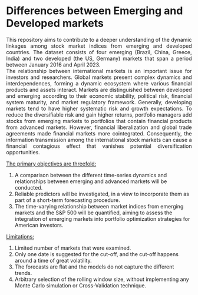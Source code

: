 # Differences between Emerging and Developed markets
<div style='text-align: justify;'>
This repository aims to contribute to a deeper understanding of the dynamic linkages among stock market indices from emerging and developed countries. The dataset consists of four emerging (Brazil, China, Greece, India) and two developed (the US, Germany) markets that span a period between January 2016 and April 2023.
</div> 
<div style='text-align: justify;'>
The relationship between international markets is an important issue for investors and researchers. Global markets present complex dynamics and 
interdependences, forming a dynamic ecosystem where various financial products and assets interact. Markets are distinguished between developed
and emerging according to their economic stability, political risk, financial system maturity, and market regulatory framework. Generally, developing
markets tend to have higher systematic risk and growth expectations. To reduce the diversifiable risk and gain higher returns, portfolio managers 
add stocks from emerging markets to portfolios that contain financial products from advanced markets. However, financial liberalization and global 
trade agreements made financial markets more cointegrated. Consequently, the information transmission among the international stock markets can 
cause a financial contagious effect that vanishes potential diversification opportunities.
</div>

<u>The primary objectives are threefold:</u>  
1) A comparison between the different time-series dynamics and relationships between emerging and advanced markets will be conducted.  
2) Reliable predictors will be investigated, in a view to incorporate them as part of a short-term forecasting procedure.  
3) The time-varying relationship between market indices from emerging markets and the S&P 500 will be quantified, aiming to assess the integration of emerging markets into portfolio optimization strategies for American investors.
     
<u>Limitations:</u>
1) Limited number of markets that were examined.
2) Only one date is suggested for the cut-off, and the cut-off happens around a time of great volatility.
3) The forecasts are flat and the models do not capture the different trends.
4) Arbitrary selection of the rolling window size, without implementing any Monte Carlo simulation or Cross-Validation technique.
